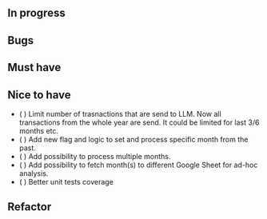 ## In progress

## Bugs

## Must have

## Nice to have

- ( ) Limit number of trasnactions that are send to LLM. Now all transactions from the whole year are send. It could be limited for last 3/6 months etc.
- ( ) Add new flag and logic to set and process specific month from the past.
- ( ) Add possibility to process multiple months.
- ( ) Add possibility to fetch month(s) to different Google Sheet for ad-hoc analysis.
- ( ) Better unit tests coverage

## Refactor
